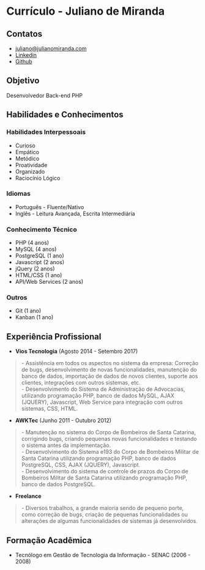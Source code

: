 # Currículo - Juliano de Miranda

## Contatos

* juliano@julianomiranda.com
* [Linkedin](https://www.linkedin.com/in/julianodemiranda/)
* [Github](https://github.com/IncogniJM)

## Objetivo

Desenvolvedor Back-end PHP

## Habilidades e Conhecimentos

### Habilidades Interpessoais
* Curioso
* Empático
* Metódico
* Proatividade
* Organizado
* Raciocínio Lógico

### Idiomas
* Português - Fluente/Nativo
* Inglês - Leitura Avançada, Escrita Intermediária

### Conhecimento Técnico
* PHP (4 anos)
* MySQL (4 anos)
* PostgreSQL (1 ano)
* Javascript (2 anos)
* jQuery (2 anos)
* HTML/CSS (1 ano)
* API/Web Services (2 anos)

### Outros
* Git (1 ano)
* Kanban (1 ano)

## Experiência Profissional

* **Vios Tecnologia** (Agosto 2014 - Setembro 2017)

> \- Assistência em todos os aspectos no sistema da empresa: Correção de bugs, desenvolvimento de novas funcionalidades, manutenção do banco de dados, importação de dados de novos clientes, suporte aos clientes, integrações com outros sistemas, etc.
> <br>- Desenvolvimento do Sistema de Administração de Advocacias, utilizando programação PHP, banco de dados MySQL, AJAX (JQUERY), Javascript, Web Service para integração com outros sistemas, CSS, HTML.

* **AWKTec** (Junho 2011 - Outubro 2012)

> \- Manutenção no sistema do Corpo de Bombeiros de Santa Catarina, corrigindo bugs, criando pequenas novas funcionalidades e testando o sistema antes da implementação.
> <br>- Desenvolvimento do Sistema e193 do Corpo de Bombeiros Militar de Santa Catarina utilizando programação PHP, banco de dados PostgreSQL, CSS, AJAX (JQUERY), Javascript.
> <br>- Desenvolvimento do sistema de controle de prazos do Corpo de Bombeiros Militar de Santa Catarina utilizando programação PHP, banco de dados PostgreSQL.

* **Freelance**

> \- Diversos trabalhos, a grande maioria sendo de pequeno porte, como correção de bugs, criação de pequenas funcionalidades ou alterações de algumas funcionalidades de sistemas já desenvolvidos.

## Formação Acadêmica

* Tecnólogo em Gestão de Tecnologia da Informação - SENAC (2006 - 2008)




